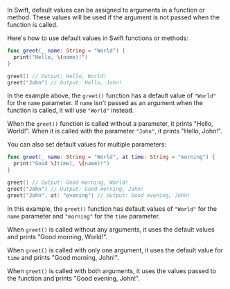 In Swift, default values can be assigned to arguments in a function or method. These values will be used if the argument is not passed when the function is called.

Here's how to use default values in Swift functions or methods:

```swift
func greet(_ name: String = "World") {
  print("Hello, \(name)!")
}

greet() // Output: Hello, World!
greet("John") // Output: Hello, John!
```

In the example above, the `greet()` function has a default value of `"World"` for the `name` parameter. If `name` isn't passed as an argument when the function is called, it will use `"World"` instead.

When the `greet()` function is called without a parameter, it prints "Hello, World!". When it is called with the parameter `"John"`, it prints "Hello, John!".

You can also set default values for multiple parameters:

```swift
func greet(_ name: String = "World", at time: String = "morning") {
  print("Good \(time), \(name)!")
}

greet() // Output: Good morning, World!
greet("John") // Output: Good morning, John!
greet("John", at: "evening") // Output: Good evening, John!
```

In this example, the `greet()` function has default values of `"World"` for the `name` parameter and `"morning"` for the `time` parameter. 

When `greet()` is called without any arguments, it uses the default values and prints "Good morning, World!". 

When `greet()` is called with only one argument, it uses the default value for `time` and prints "Good morning, John!". 

When `greet()` is called with both arguments, it uses the values passed to the function and prints "Good evening, John!".